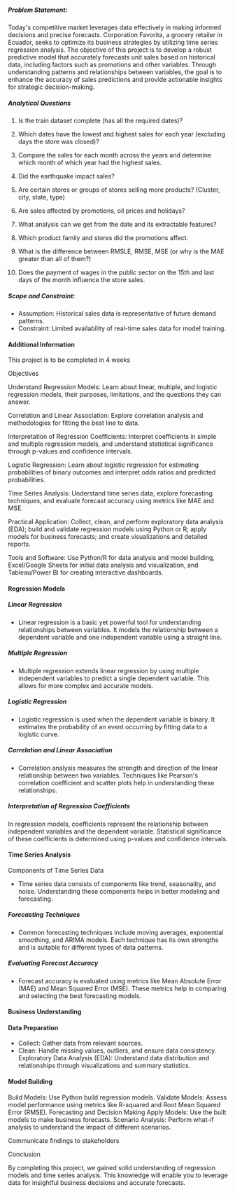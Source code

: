 ##### **Problem Statement**:

Today's competitive market leverages data effectively in making informed decisions and precise forecasts. Corporation Favorita, a grocery retailer in Ecuador, seeks to optimize its business strategies by utilizing time series regression analysis. The objective of this project is to develop a robust predictive model that accurately forecasts unit sales based on historical data, including factors such as promotions and other variables. Through understanding patterns and relationships between variables, the goal is to enhance the accuracy of sales predictions and provide actionable insights for strategic decision-making.

##### **Analytical Questions**
1. Is the train dataset complete (has all the required dates)?

2. Which dates have the lowest and highest sales for each year (excluding days the store was closed)?

3. Compare the sales for each month across the years and determine which month of which year had the highest sales.

4. Did the earthquake impact sales?

5. Are certain stores or groups of stores selling more products? (Cluster, city, state, type)

6. Are sales affected by promotions, oil prices and holidays?

7. What analysis can we get from the date and its extractable features?

8. Which product family and stores did the promotions affect.

9. What is the difference between RMSLE, RMSE, MSE (or why is the MAE greater than all of them?)

10. Does the payment of wages in the public sector on the 15th and last days of the month influence the store sales.

##### **Scope and Constraint**:
- Assumption: Historical sales data is representative of future demand patterns.
- Constraint: Limited availability of real-time sales data for model training.


#### Additional Information

This project is to be completed in 4 weeks 

Objectives

Understand Regression Models: Learn about linear, multiple, and logistic regression models, their purposes, limitations, and the questions they can answer.

Correlation and Linear Association: Explore correlation analysis and methodologies for fitting the best line to data.

Interpretation of Regression Coefficients: Interpret coefficients in simple and multiple regression models, and understand statistical significance through p-values and confidence intervals.

Logistic Regression: Learn about logistic regression for estimating probabilities of binary outcomes and interpret odds ratios and predicted probabilities.

Time Series Analysis: Understand time series data, explore forecasting techniques, and evaluate forecast accuracy using metrics like MAE and MSE.

Practical Application: Collect, clean, and perform exploratory data analysis (EDA); build and validate regression models using Python or R; apply models for business forecasts; and create visualizations and detailed reports.

Tools and Software: Use Python/R for data analysis and model building, Excel/Google Sheets for initial data analysis and visualization, and Tableau/Power BI for creating interactive dashboards.

#### Regression Models

##### Linear Regression

- Linear regression is a basic yet powerful tool for understanding relationships between variables. It models the relationship between a dependent variable and one independent variable using a straight line.

##### Multiple Regression

 - Multiple regression extends linear regression by using multiple independent variables to predict a single dependent variable. This allows for more complex and accurate models.

##### Logistic Regression

- Logistic regression is used when the dependent variable is binary. It estimates the probability of an event occurring by fitting data to a logistic curve.

##### Correlation and Linear Association

- Correlation analysis measures the strength and direction of the linear relationship between two variables. Techniques like Pearson's correlation coefficient and scatter plots help in understanding these relationships.

##### Interpretation of Regression Coefficients
In regression models, coefficients represent the relationship between independent variables and the dependent variable. Statistical significance of these coefficients is determined using p-values and confidence intervals.

#### Time Series Analysis

Components of Time Series Data

- Time series data consists of components like trend, seasonality, and noise. Understanding these components helps in better modeling and forecasting.

##### Forecasting Techniques

- Common forecasting techniques include moving averages, exponential smoothing, and ARIMA models. Each technique has its own strengths and is suitable for different types of data patterns.

##### Evaluating Forecast Accuracy

- Forecast accuracy is evaluated using metrics like Mean Absolute Error (MAE) and Mean Squared Error (MSE). These metrics help in comparing and selecting the best forecasting models.


#### Business Understanding

#### Data Preparation

- Collect: Gather data from relevant sources.
- Clean: Handle missing values, outliers, and ensure data consistency.
Exploratory Data Analysis (EDA): Understand data distribution and relationships through visualizations and summary statistics.

#### Model Building
Build Models: Use Python  build regression models.
Validate Models: Assess model performance using metrics like R-squared and Root Mean Squared Error (RMSE).
Forecasting and Decision Making
Apply Models: Use the built models to make business forecasts.
Scenario Analysis: Perform what-if analysis to understand the impact of different scenarios.

Communicate findings to stakeholders

Conclusion

By completing this project, we gained solid understanding of regression models and time series analysis. This knowledge will enable you to leverage data for insightful business decisions and accurate forecasts.

